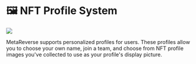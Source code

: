 # 🖼 NFT Profile System

![](<../../.gitbook/assets/docs-masthead (1).png>)

MetaReverse supports personalized profiles for users. These profiles allow you to choose your own name, join a team, and choose from NFT profile images you've collected to use as your profile's display picture.
